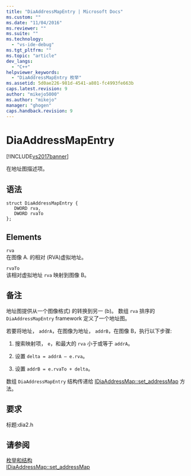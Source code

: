 ```yaml
---
title: "DiaAddressMapEntry | Microsoft Docs"
ms.custom: ""
ms.date: "11/04/2016"
ms.reviewer: ""
ms.suite: ""
ms.technology: 
  - "vs-ide-debug"
ms.tgt_pltfrm: ""
ms.topic: "article"
dev_langs: 
  - "C++"
helpviewer_keywords: 
  - "DiaAddressMapEntry 枚举"
ms.assetid: 5d0ae226-981d-4541-a801-fc4993fe663b
caps.latest.revision: 9
author: "mikejo5000"
ms.author: "mikejo"
manager: "ghogen"
caps.handback.revision: 9
---
```

# DiaAddressMapEntry
[!INCLUDE[vs2017banner](../../code-quality/includes/vs2017banner.md)]

在地址图描述项。  
  
## 语法  
  
```cpp#  
struct DiaAddressMapEntry {   
   DWORD rva,  
   DWORD rvaTo  
};  
```  
  
## Elements  
 `rva`  
 在图像 A. 的相对 \(RVA\)虚拟地址。  
  
 `rvaTo`  
 该相对虚拟地址 `rva` 映射到图像 B。  
  
## 备注  
 地址图提供从一个图像格式\) 的转换到另一 \(b\)。  数组 `rva` 排序的 `DiaAddressMapEntry` framework 定义了一个地址图。  
  
 若要将地址， `addrA`，在图像为地址， `addrB`，在图像 B，执行以下步骤:  
  
1.  搜索映射项， `e`，和最大的 `rva` 小于或等于 `addrA`。  
  
2.  设置 `delta = addrA – e.rva`。  
  
3.  设置 `addrB = e.rvaTo + delta`。  
  
 数组 `DiaAddressMapEntry` 结构传递给 [IDiaAddressMap::set\_addressMap](../../debugger/debug-interface-access/idiaaddressmap-set-addressmap.md) 方法。  
  
## 要求  
 标题:dia2.h  
  
## 请参阅  
 [枚举和结构](../../debugger/debug-interface-access/enumerations-and-structures.md)   
 [IDiaAddressMap::set\_addressMap](../../debugger/debug-interface-access/idiaaddressmap-set-addressmap.md)